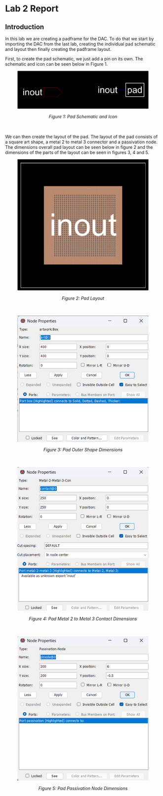 # Lab 2 Report

## Introduction

In this lab we are creating a padframe for the DAC. To do that we start by importing the DAC from the last lab, creating the individual pad schematic and layout
then finally creating the padframe layout.

First, to create the pad schematic, we just add a pin on its own. The schematic and icon can be seen below in Figure 1.
<figure>
  <div align="center">
    <img src="imgs_and_videos/Pad_Schematic_and_Icon.png" alt="Pad Schematic and Icon" width="500">
  </div>
</figure>

<div align="center">
  <figcaption><em>Figure 1: Pad Schematic and Icon</em></figcaption>
</div>
<br><br>

We can then create the layout of the pad. The layout of the pad consists of a square art shape, a metal 2 to metal 3 connector and a passivation node.
The dimensions overall pad layout can be seen below in figure 2 and the dimensions of the parts of the layout can be seen in figures 3, 4 and 5.

<figure>
  <div align="center">
    <img src="imgs_and_videos/Pad_Layout.png" alt="Pad Layout" width="500">
  </div>
</figure>

<div align="center">
  <figcaption><em>Figure 2: Pad Layout</em></figcaption>
</div>
<br><br>

<figure>
  <div align="center">
    <img src="imgs_and_videos/Pad_OuterShape_Dimensions.png" alt="Pad Outer Shape Dimensions" width="500">
  </div>
</figure>

<div align="center">
  <figcaption><em>Figure 3: Pad Outer Shape Dimensions</em></figcaption>
</div>
<br><br>

<figure>
  <div align="center">
    <img src="imgs_and_videos/Pad_Metal2-Metal3_Contact_Dimensions.png" alt="Pad Metal 2 to Metal 3 Contact Dimensions" width="500">
  </div>
</figure>

<div align="center">
  <figcaption><em>Figure 4: Pad Metal 2 to Metal 3 Contact Dimensions</em></figcaption>
</div>
<br><br>

<figure>
  <div align="center">
    <img src="imgs_and_videos/Pad_PassivationNode_Dimensions.png" alt="Pad Passivation Node Dimensions" width="500">
  </div>
</figure>

<div align="center">
  <figcaption><em>Figure 5: Pad Passivation Node Dimensions</em></figcaption>
</div>
<br><br>
